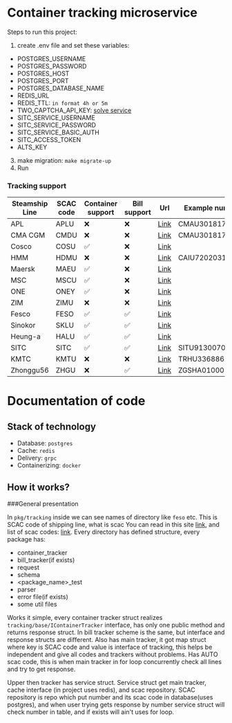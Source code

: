 # Container tracking microservice

Steps to run this project:

1. create .env file and set these variables:
- POSTGRES_USERNAME
- POSTGRES_PASSWORD
- POSTGRES_HOST
- POSTGRES_PORT
- POSTGRES_DATABASE_NAME
- REDIS_URL
- REDIS_TTL: `in format 4h or 5m`
- TWO_CAPTCHA_API_KEY: [solve service](https://2captcha.com/enterpage)
- SITC_SERVICE_USERNAME
- SITC_SERVICE_PASSWORD
- SITC_SERVICE_BASIC_AUTH
- SITC_ACCESS_TOKEN
- ALTS_KEY

3. make migration: `make migrate-up`
4. Run

### Tracking  support
| Steamship Line | SCAC code | Container support  | Bill support       | Url                                                                             | Example number  |
|----------------|-----------|--------------------|--------------------|---------------------------------------------------------------------------------|-----------------|
| APL            | APLU      | :x:                | :x:                | [Link](https://www.apl.com/ebusiness/tracking)                                  | CMAU3018179     |
| CMA CGM        | CMDU      | :x:                | :x:                | [Link](https://www.cma-cgm.com/ebusiness/tracking)                              | CMAU3018179     |
| Cosco          | COSU      | :white_check_mark: | :x:                | [Link](https://elines.coscoshipping.com/ebusiness/cargoTracking)                |                 |
| HMM            | HDMU      | :x:                | :x:                | [Link](https://www.hmm21.com/cms/business/ebiz/trackTrace/trackTrace/index.jsp) | CAIU7202031     |
| Maersk         | MAEU      | :white_check_mark: | :x:                | [Link](https://www.maersk.com/tracking/)                                        |                 |
| MSC            | MSCU      | :white_check_mark: | :x:                | [Link](https://www.msc.com/track-a-shipment?agencyPath=mwi)                     |                 |
| ONE            | ONEY      | :white_check_mark: | :x:                | [Link](https://ecomm.one-line.com/ecom/CUP_HOM_3301.do)                         |                 |
| ZIM            | ZIMU      | :x:                | :x:                | [Link](https://www.zim.com/tools/track-a-shipment)                              |                 |
| Fesco          | FESO      | :white_check_mark: | :white_check_mark: | [Link](https://www.fesco.ru/ru/clients/tracking/)                               |                 |
| Sinokor        | SKLU      | :white_check_mark: | :white_check_mark: | [Link](http://ebiz.sinokor.co.kr/Tracking)                                      |                 |
| Heung-a        | HALU      | :white_check_mark: | :white_check_mark: | [Link](http://ebiz.heung-a.com/Tracking)                                        |                 |
| SITC           | SITC      | :white_check_mark: | :white_check_mark: | [Link](https://api.sitcline.com/sitcline/query/cargoTrack)                      | SITU9130070     |
| KMTC           | KMTU      | :x:                | :x:                | [Link](https://www.ekmtc.com/index.html#/cargo-tracking)                        | TRHU3368865     |
| Zhonggu56      | ZHGU      | :x:                | :white_check_mark: | [Link](http://dingcang.zhonggu56.com/views/CargoStrack/WaiMaoCargoStrack.jsp)   | ZGSHA0100001921 |



# Documentation of code

## Stack of technology

- Database: `postgres`
- Cache: `redis`
- Delivery: `grpc`
- Containerizing: `docker`



## How it works?
###General presentation

In `pkg/tracking` inside we can see names of directory like `feso` etc. This is SCAC code of shipping line, what is scac
You can read in this site [link](https://scaccodelookup.com/), and list of scac codes: [link](https://www.safround.com/en/ocean-carrier-scac-code-list).
Every directory has defined structure, every package has:
- container_tracker
- bill_tracker(if exists)
- request
- schema
- <package_name>_test
- parser
- error file(if exists)
- some util files


Works it simple, every container tracker struct realizes `tracking/base/IContainerTracker` interface, has only one public method
and returns response struct. In bill tracker scheme is the same, but interface and response structs are different.
Also has main tracker, it got map struct where key is SCAC code and value is interface of tracking, this helps be independent and give
all codes and trackers without problems. Has AUTO scac code, this is when main tracker in for loop concurrently check all lines
and try to get response.

Upper then tracker has service struct. Service struct get main tracker, cache interface (in project uses redis), and scac repository.
SCAC repository is repo which put number and its scac code in database(uses postgres), and when user trying gets response
by number service struct will check number in table, and if exists will ain't uses for loop.


